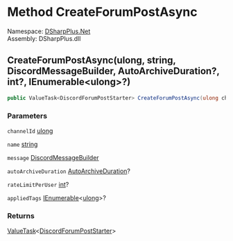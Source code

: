 # Method CreateForumPostAsync

Namespace: [DSharpPlus.Net](DSharpPlus.Net.md)  
Assembly: DSharpPlus.dll

## <a id="DSharpPlus_Net_DiscordApiClient_CreateForumPostAsync_System_UInt64_System_String_DSharpPlus_Entities_DiscordMessageBuilder_System_Nullable_DSharpPlus_AutoArchiveDuration__System_Nullable_System_Int32__System_Collections_Generic_IEnumerable_System_UInt64__"></a>CreateForumPostAsync\(ulong, string, DiscordMessageBuilder, AutoArchiveDuration?, int?, IEnumerable<ulong\>?\)

```csharp
public ValueTask<DiscordForumPostStarter> CreateForumPostAsync(ulong channelId, string name, DiscordMessageBuilder message, AutoArchiveDuration? autoArchiveDuration = null, int? rateLimitPerUser = null, IEnumerable<ulong>? appliedTags = null)
```

### Parameters

`channelId` [ulong](https://learn.microsoft.com/dotnet/api/system.uint64)

`name` [string](https://learn.microsoft.com/dotnet/api/system.string)

`message` [DiscordMessageBuilder](DSharpPlus.Entities.DiscordMessageBuilder.md)

`autoArchiveDuration` [AutoArchiveDuration](DSharpPlus.AutoArchiveDuration.md)?

`rateLimitPerUser` [int](https://learn.microsoft.com/dotnet/api/system.int32)?

`appliedTags` [IEnumerable](https://learn.microsoft.com/dotnet/api/system.collections.generic.ienumerable\-1)<[ulong](https://learn.microsoft.com/dotnet/api/system.uint64)\>?

### Returns

[ValueTask](https://learn.microsoft.com/dotnet/api/system.threading.tasks.valuetask\-1)<[DiscordForumPostStarter](DSharpPlus.Entities.DiscordForumPostStarter.md)\>

